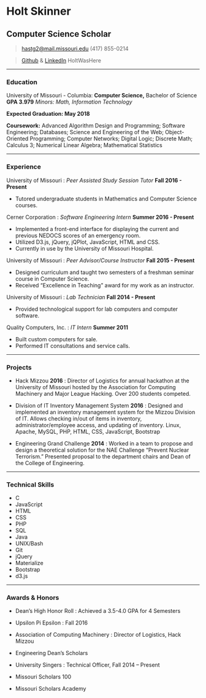 # Holt Skinner
## Computer Science Scholar

> [hastg2@mail.missouri.edu](hastg2@mail.missouri.edu)
> (417) 855-0214

> [Github](https://github.com/HoltWasHere)
> &
> [LinkedIn](https://linkedin.com/in/HoltWasHere)
> HoltWasHere

------

### Education

University of Missouri - Columbia:
__Computer Science,__ Bachelor of Science
__GPA 3.979__
*Minors: Math, Information Technology*

  __Expected Graduation: May 2018__

  __Coursework:__ Advanced Algorithm Design and Programming; Software Engineering; Databases; Science and Engineering of the Web; Object-Oriented Programming; Computer Networks; Digital Logic; Discrete Math; Calculus 3; Numerical Linear Algebra; Mathematical Statistics

------

### Experience

University of Missouri
: *Peer Assisted Study Session Tutor*
  __Fall 2016 - Present__
  * Tutored undergraduate students in Mathematics and Computer Science courses.

Cerner Corporation
: *Software Engineering Intern*
  __Summer 2016 - Present__
  * Implemented a front-end interface for displaying the current and previous NEDOCS scores of an emergency room.
  * Utilized D3.js, jQuery, jQPlot, JavaScript, HTML and CSS.
  * Currently in use by the University of Missouri Hospital.

University of Missouri
: *Peer Advisor/Course Instructor*
  __Fall 2015 - Present__
  - Designed curriculum and taught two semesters of a freshman seminar course in Computer Science.
  - Received “Excellence in Teaching” award for my work as an instructor.

University of Missouri
: *Lab Technician*
  __Fall 2014 - Present__
  - Provided technological support for lab computers and computer software.

Quality Computers, Inc.
: *IT Intern*
  __Summer 2011__
  - Built custom computers for sale.
  - Performed IT consultations and service calls.

------

### Projects

* Hack Mizzou
  __2016__
  : Director of Logistics for annual hackathon at the University of Missouri hosted by the Association for Computing Machinery and Major League Hacking. Over 200 students competed.

* Division of IT Inventory Management System
  __2016__
  : Designed and implemented an inventory management system for the Mizzou Division of IT. Allows checking in/out of items in inventory, administrator/employee access, and updating of inventory. Linux, Apache, MySQL, PHP, HTML, CSS, JavaScript, Bootstrap

* Engineering Grand Challenge
  __2014__
  : Worked in a team to propose and design a theoretical solution for the NAE Challenge “Prevent Nuclear Terrorism.” Presented proposal to the department chairs and Dean of the College of Engineering.

-------

### Technical Skills

- C
- JavaScript
- HTML
- CSS
- PHP
- SQL
- Java
- UNIX/Bash
- Git
- jQuery
- Materialize
- Bootstrap
- d3.js

-------

### Awards & Honors

* Dean’s High Honor Roll
  : Achieved a 3.5-4.0 GPA for 4 Semesters

* Upsilon Pi Epsilon
  : Fall 2016

* Association of Computing Machinery
  : Director of Logistics, Hack Mizzou

* Engineering Dean’s Scholars

* University Singers
  : Technical Officer, Fall 2014 – Present

* Missouri Scholars 100

* Missouri Scholars Academy
